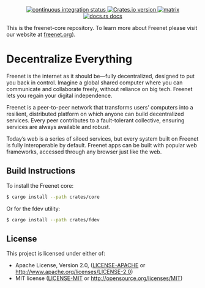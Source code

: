 <div align="center">
  <!-- Github Actions -->
  <a href="https://github.com/freenet/freenet-core/actions/workflows/ci.yml">
    <img src="https://img.shields.io/github/actions/workflow/status/freenet/freenet-core/ci.yml?branch=main&label=tests&style=flat-square" alt="continuous integration status" />
  </a>
  <a href="https://crates.io/crates/freenet">
    <img src="https://img.shields.io/crates/v/freenet.svg?style=flat-square"
    alt="Crates.io version" />
  </a>
  <a href="https://matrix.to/#/#freenet:matrix.org">
    <img src="https://img.shields.io/matrix/freenet:matrix.org?label=matrix&logo=matrix&style=flat-square" alt="matrix" />
  </a>
  <a href="https://docs.rs/freenet">
    <img src="https://img.shields.io/badge/docs-latest-blue.svg?style=flat-square&label=api%20docs"
      alt="docs.rs docs" />
  </a>
</div>

This is the freenet-core repository. To learn more about Freenet please visit our website at [freenet.org](https://freenet.org/)).

# Decentralize Everything

Freenet is the internet as it should be—fully decentralized, designed to put you back in control. Imagine a global shared 
computer where you can communicate and collaborate freely, without reliance on big tech. Freenet lets you regain your 
digital independence.

Freenet is a peer-to-peer network that transforms users’ computers into a resilient, distributed platform on which anyone 
can build decentralized services. Every peer contributes to a fault-tolerant collective, ensuring services are always 
available and robust.

Today’s web is a series of siloed services, but every system built on Freenet is fully interoperable by default. Freenet 
apps can be built with popular web frameworks, accessed through any browser just like the web.

## Build Instructions

To install the Freenet core:

```bash
$ cargo install --path crates/core
```

Or for the fdev utility:

```bash
$ cargo install --path crates/fdev
```

## License

This project is licensed under either of:

- Apache License, Version 2.0, ([LICENSE-APACHE](LICENSE-APACHE) or
  <http://www.apache.org/licenses/LICENSE-2.0>)
- MIT license ([LICENSE-MIT](LICENSE-MIT) or
  <http://opensource.org/licenses/MIT>)

